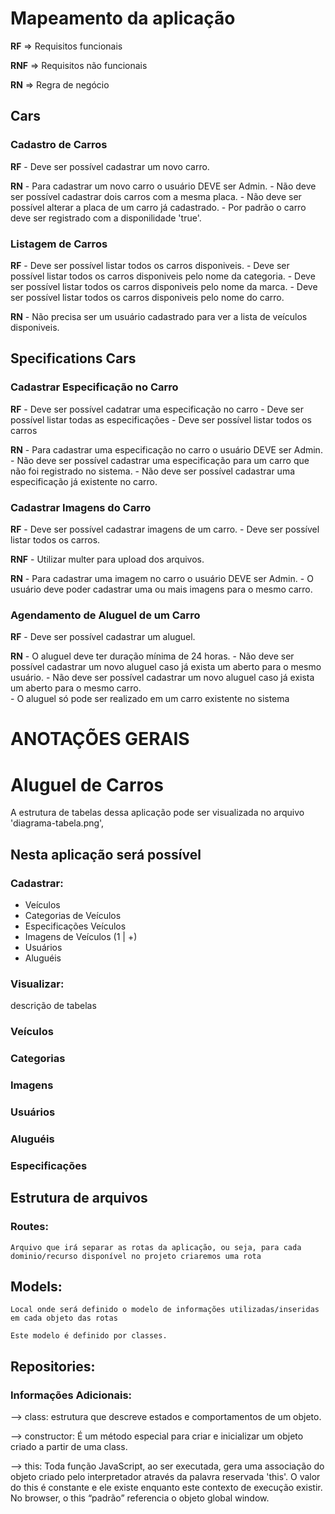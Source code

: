 # Mapeamento da aplicação


**RF** => Requisitos funcionais

**RNF** => Requisitos não funcionais

**RN** => Regra de negócio



## Cars

### Cadastro de Carros

**RF**
    - Deve ser possível cadastrar um novo carro.

**RN**
    - Para cadastrar um novo carro o usuário DEVE ser Admin.
    - Não deve ser possível cadastrar dois carros com a mesma placa.
    - Não deve ser possível alterar a placa de um carro já cadastrado.
    - Por padrão o carro deve ser registrado com a disponilidade 'true'.

### Listagem de Carros

**RF**
    - Deve ser possível listar todos os carros disponiveis.
    - Deve ser possível listar todos os carros disponiveis pelo nome da categoria.
    - Deve ser possível listar todos os carros disponiveis pelo nome da marca.
    - Deve ser possível listar todos os carros disponiveis pelo nome do carro.

**RN**
    - Não precisa ser um usuário cadastrado para ver a lista de veículos disponiveis.


## Specifications Cars

### Cadastrar Especificação no Carro

**RF**
    - Deve ser possível cadatrar uma especificação no carro
    - Deve ser possível listar todas as especificações
    - Deve ser possível listar todos os carros

**RN**
    - Para cadastrar uma especificação no carro o usuário DEVE ser Admin.
    - Não deve ser possível cadastrar uma especificação para um carro que não foi registrado no sistema.
    - Não deve ser possível cadastrar uma especificação já existente no carro.


### Cadastrar Imagens do Carro
**RF** 
    - Deve ser possível cadastrar imagens de um carro.
    - Deve ser possível listar todos os carros.

**RNF**
    - Utilizar multer para upload dos arquivos.

**RN**
    - Para cadastrar uma imagem no carro o usuário DEVE ser Admin.
    - O usuário deve poder cadastrar uma ou mais imagens para o mesmo carro.

### Agendamento de Aluguel de um Carro
**RF**
    - Deve ser possível cadastrar um aluguel.

**RN**
    - O aluguel deve ter duração mínima de 24 horas.
    - Não deve ser possível cadastrar um novo aluguel caso já exista um aberto para o mesmo usuário.
    - Não deve ser possível cadastrar um novo aluguel caso já exista um aberto para o mesmo carro.    
    - O aluguel só pode ser realizado em um carro existente no sistema










# ANOTAÇÕES GERAIS

# Aluguel de Carros

A estrutura de tabelas dessa aplicação pode ser visualizada no arquivo 'diagrama-tabela.png',

## Nesta aplicação será possível 

### Cadastrar:
- Veículos
- Categorias de Veículos
- Especificações Veículos
- Imagens de Veículos (1 | +) 
- Usuários
- Aluguéis

### Visualizar:

descrição de tabelas
### Veículos
### Categorias
### Imagens
### Usuários
### Aluguéis
### Especificações


## Estrutura de arquivos 

### Routes:
    Arquivo que irá separar as rotas da aplicação, ou seja, para cada dominio/recurso disponível no projeto criaremos uma rota

## Models:
    Local onde será definido o modelo de informações utilizadas/inseridas em cada objeto das rotas

    Este modelo é definido por classes.


## Repositories:

### Informações Adicionais:

 --> class: estrutura que descreve estados e comportamentos de um objeto.

 --> constructor: É um método especial para criar e inicializar um objeto criado a partir de uma class.

 --> this: Toda função JavaScript, ao ser executada, gera uma associação do objeto criado pelo interpretador através da palavra reservada 'this'. O valor do this é constante e ele existe enquanto este contexto de execução existir. No browser, o this “padrão” referencia o objeto global window.

